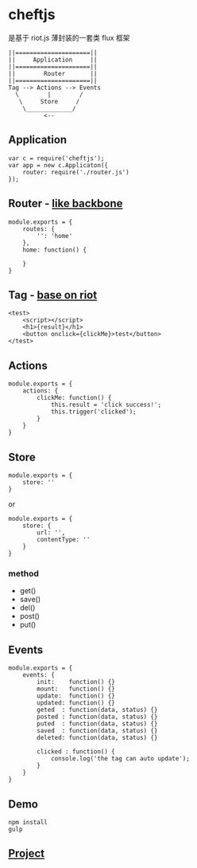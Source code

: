# cheftjs
是基于 riot.js 薄封装的一套类 flux 框架


    ||=====================||      
    ||     Application     ||
    ||=====================||
    ||        Router       ||
    ||=====================||
    Tag --> Actions --> Events
      \        |        /
       \     Store     /
        \_____________/
              <--

## Application
    var c = require('cheftjs');
    var app = new c.Applicaton({
        router: require('./router.js')
    });    

## Router - [like backbone](http://backbonejs.org/#Router-routes)
    module.exports = {
        routes: {
            '': 'home'
        },
        home: function() {

        }
    }

## Tag - [base on riot](https://github.com/riot/riot)
    <test>
        <script></script>
        <h1>{result}</h1>
        <button onclick={clickMe}>test</button>
    </test>

## Actions
    
    module.exports = {
        actions: {
            clickMe: function() {
                this.result = 'click success!';
                this.trigger('clicked');
            }
        }
    }

## Store

    module.exports = {
        store: ''
    }

or

    module.exports = {
        store: {
            url: '',
            contentType: ''
        }
    }

### method
* get()
* save()
* del()
* post()
* put()

## Events
    
    module.exports = {
        events: {
            init:    function() {}
            mount:   function() {}
            update:  function() {}
            updated: function() {}
            geted  : function(data, status) {}
            posted : function(data, status) {}
            puted  : function(data, status) {}
            saved  : function(data, status) {}
            deleted: function(data, status) {}
            
            clicked : function() {
                console.log('the tag can auto update');
            }
        }
    }

## Demo
    npm install
    gulp

## [Project](https://github.com/cheft/extend-frontend)

<!-- ### Snapshot
![Alt text](snapshot/1.jpg)
![Alt text](snapshot/2.jpg)
![Alt text](snapshot/3.jpg)
![Alt text](snapshot/4.jpg)
![Alt text](snapshot/5.jpg) -->